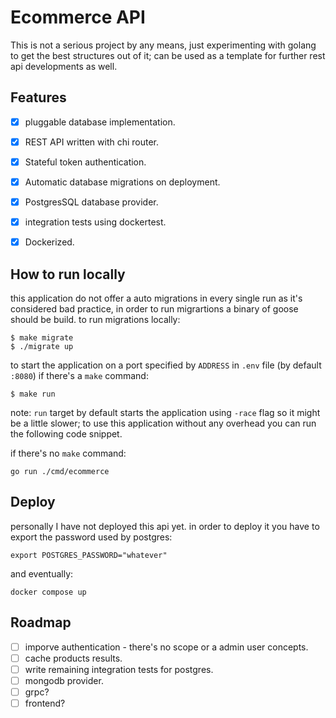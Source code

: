 # Ecommerce API
This is not a serious project by any means, just experimenting with golang to
get the best structures out of it; can be used as a template for further rest
api developments as well.

## Features
- [X] pluggable database implementation.
- [X] REST API written with chi router.
- [X] Stateful token authentication.
- [X] Automatic database migrations on deployment.
- [X] PostgresSQL database provider.
- [X] integration tests using dockertest.
- [X] Dockerized.


## How to run locally
this application do not offer a auto migrations in every single run as it's
considered bad practice, in order to run migrartions a binary of goose should be build.
to run migrations locally:
```shell
$ make migrate
$ ./migrate up
```

to start the application on a port specified by `ADDRESS` in `.env` file (by
default `:8080`)
if there's a `make` command:
```shell
$ make run
```
note: `run` target by default starts the application using `-race` flag so it
might be a little slower; to use this application without any overhead you can
run the following code snippet.

if there's no `make` command:
```shell
go run ./cmd/ecommerce
```

## Deploy
personally I have not deployed this api yet.
in order to deploy it you have to export the password used by postgres:
```shell
export POSTGRES_PASSWORD="whatever"
```
and eventually:
```shell
docker compose up
```

## Roadmap
- [ ] imporve authentication - there's no scope or a admin user concepts.
- [ ] cache products results.
- [ ] write remaining integration tests for postgres.
- [ ] mongodb provider.
- [ ] grpc?
- [ ] frontend?
